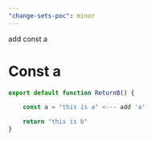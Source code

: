 ```yaml
---
"change-sets-poc": minor
---
```


add const a


# Const a 

```js
export default function ReturnB() {

    const a = "this is a" <--- add 'a'

    return "this is b"
}
```
